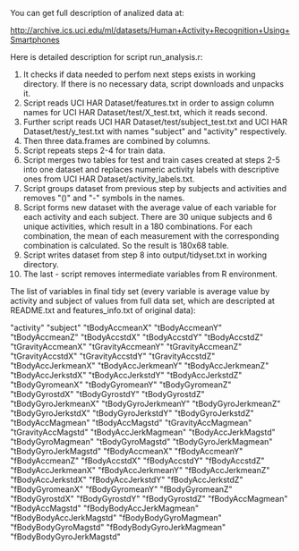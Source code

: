 You can get full description of analized data at:

http://archive.ics.uci.edu/ml/datasets/Human+Activity+Recognition+Using+Smartphones

Here is detailed description for script run_analysis.r:

1. It checks if data needed to perfom next steps exists in working directory. If there is no necessary data, script downloads and unpacks it.
2. Script reads UCI HAR Dataset/features.txt in order to assign column names for UCI HAR Dataset/test/X_test.txt, which it reads second.
3. Further script reads UCI HAR Dataset/test/subject_test.txt and UCI HAR Dataset/test/y_test.txt with names "subject" and "activity" respectively.
4. Then three data.frames are combined by columns.
5. Script repeats steps 2-4 for train data.
6. Script merges two tables for test and train cases created at steps 2-5 into one dataset and replaces numeric activity labels with descriptive ones from UCI HAR Dataset/activity_labels.txt.
7. Script groups dataset from previous step by subjects and activities and removes "()" and "-" symbols in the names.
8. Script forms new dataset with the average value of each variable for each activity and each subject. There are 30 unique subjects and 6 unique activities, which result in a 180 combinations. For each combination, the mean of each measurement with the corresponding combination is calculated. So the result is  180x68 table.
9. Script writes dataset from step 8 into output/tidyset.txt in working directory.
10. The last - script removes intermediate variables from R environment.

The list of variables in final tidy set (every variable is average value by activity and subject of values from full data set, which are descripted at README.txt and features_info.txt of original data):

"activity" 
"subject" 
"tBodyAccmeanX" 
"tBodyAccmeanY" 
"tBodyAccmeanZ" 
"tBodyAccstdX" 
"tBodyAccstdY" 
"tBodyAccstdZ" 
"tGravityAccmeanX" 
"tGravityAccmeanY" 
"tGravityAccmeanZ" 
"tGravityAccstdX" 
"tGravityAccstdY" 
"tGravityAccstdZ" 
"tBodyAccJerkmeanX" 
"tBodyAccJerkmeanY" 
"tBodyAccJerkmeanZ" 
"tBodyAccJerkstdX" 
"tBodyAccJerkstdY" 
"tBodyAccJerkstdZ" 
"tBodyGyromeanX" 
"tBodyGyromeanY" 
"tBodyGyromeanZ" 
"tBodyGyrostdX" 
"tBodyGyrostdY" 
"tBodyGyrostdZ" 
"tBodyGyroJerkmeanX" 
"tBodyGyroJerkmeanY" 
"tBodyGyroJerkmeanZ" 
"tBodyGyroJerkstdX" 
"tBodyGyroJerkstdY" 
"tBodyGyroJerkstdZ" 
"tBodyAccMagmean" 
"tBodyAccMagstd" 
"tGravityAccMagmean" 
"tGravityAccMagstd" 
"tBodyAccJerkMagmean" 
"tBodyAccJerkMagstd" 
"tBodyGyroMagmean" 
"tBodyGyroMagstd" 
"tBodyGyroJerkMagmean" 
"tBodyGyroJerkMagstd" 
"fBodyAccmeanX" 
"fBodyAccmeanY" 
"fBodyAccmeanZ" 
"fBodyAccstdX" 
"fBodyAccstdY" 
"fBodyAccstdZ" 
"fBodyAccJerkmeanX" 
"fBodyAccJerkmeanY" 
"fBodyAccJerkmeanZ" 
"fBodyAccJerkstdX" 
"fBodyAccJerkstdY" 
"fBodyAccJerkstdZ" 
"fBodyGyromeanX" 
"fBodyGyromeanY" 
"fBodyGyromeanZ" 
"fBodyGyrostdX" 
"fBodyGyrostdY" 
"fBodyGyrostdZ" 
"fBodyAccMagmean" 
"fBodyAccMagstd" 
"fBodyBodyAccJerkMagmean" 
"fBodyBodyAccJerkMagstd" 
"fBodyBodyGyroMagmean" 
"fBodyBodyGyroMagstd" 
"fBodyBodyGyroJerkMagmean" 
"fBodyBodyGyroJerkMagstd"
